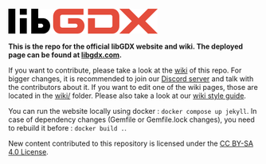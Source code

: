 ![](/assets/images/logo.png)

**This is the repo for the official libGDX website and wiki. The deployed page can be found at [libgdx.com](https://libgdx.com).**

If you want to contribute, please take a look at the [wiki](https://github.com/libgdx/libgdx.github.io/wiki) of this repo. For bigger changes, it is recommended to join our [Discord server](https://libgdx.com/community/discord/) and talk with the contributors about it. If you want to edit one of the wiki pages, those are located in the [wiki/](https://github.com/libgdx/libgdx.github.io/tree/dev/wiki) folder. Please also take a look at our [wiki style guide](https://libgdx.com/wiki/misc/wiki-style-guide).

You can run the website locally using docker : `docker compose up jekyll`. In case of dependency changes (Gemfile or Gemfile.lock changes), you need to rebuild it before : `docker build .`.

New content contributed to this repository is licensed under the [CC BY-SA 4.0 License](https://creativecommons.org/licenses/by-sa/4.0/).
